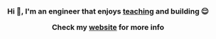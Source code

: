 <h3 align="center">
Hi 🤙, I'm an engineer that enjoys <a href="https://www.youtube.com/@rowadz">teaching</a> and building 😌

Check my [website](https://rowadz.github.io/me/) for more info
  
</h3>

<!--
<h3 align="center">Hi I'm Rowadz</h3>

<p align="center">
  <a href="https://rowadz.com/">Personal Site</a> •
  <a href="https://www.youtube.com/channel/UC1Uw_GN4sodGisimwZNzMoA">Youtube</a> •
  <a href="https://www.linkedin.com/in/rowadz/">LinkedIn</a>
</p>

<!--

<img 
  align="right"
  src="https://github-readme-stats.vercel.app/api?username=Rowadz&show_icons=true&theme=prussian&include_all_commits=true&count_private=true&langs_count=true"
/>


I'm an engineer that enjoys teaching and building 😌

Old personal projects:
- 💡 [pollux](https://pollux.dev/): **A drag and drop website for mocking RESTFUL APIs, GraphQL APIs and fake data in various formats** => [video](https://youtu.be/4Kwv98RDoSM)
- 🌑 [Falak](https://github.com/Rowadz/Falak): A real-time nodejs server for CRUD operations that happened in MySQL (it monitors the binary logs and emit web socket events of the changes).
- 💡 [Erela](https://rowadz.github.io/Erela/#/): TypeScript / Nodejs framework for creating simple APIs ( supports DB migrations - DI - routing controls).
- 💡 [Vexpest](https://rowadz.github.io/vexpest_V2/#/): a github dashboard generator.


<!--
## Stuff I work with


![JavaScript](https://img.shields.io/badge/JavaScript-172f45?logo=JavaScript)
![TypeScript](https://img.shields.io/badge/TypeScript-172f45?logo=TypeScript)
![python](https://img.shields.io/badge/python-172f45?logo=python)
![nodejs](https://img.shields.io/badge/nodejs-172f45?logo=nodejs)
![django](https://img.shields.io/badge/django-172f45?logo=django)
![NestJs](https://img.shields.io/badge/NestJs-172f45?logo=NestJs)
![docker](https://img.shields.io/badge/docker-172f45?logo=docker)
![SQL](https://img.shields.io/badge/SQL-172f45?logo=sql)
![react](https://img.shields.io/badge/react-172f45?logo=react)
![git](https://img.shields.io/badge/git-172f45?logo=git)
![redux](https://img.shields.io/badge/redux-172f45?logo=redux)
![angular](https://img.shields.io/badge/angular-172f45?logo=angular)

!-->
